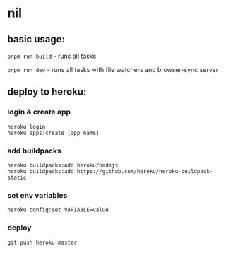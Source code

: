 # nil

## basic usage:

`pnpm run build` - runs all tasks

`pnpm run dev` - runs all tasks with file watchers and browser-sync server 

## deploy to heroku:

### login & create app
```
heroku login
heroku apps:create [app name]
```

### add buildpacks
```
heroku buildpacks:add heroku/nodejs
heroku buildpacks:add https://github.com/heroku/heroku-buildpack-static
```

### set env variables
```
heroku config:set VARIABLE=value
```

### deploy
```
git push heroku master
```

